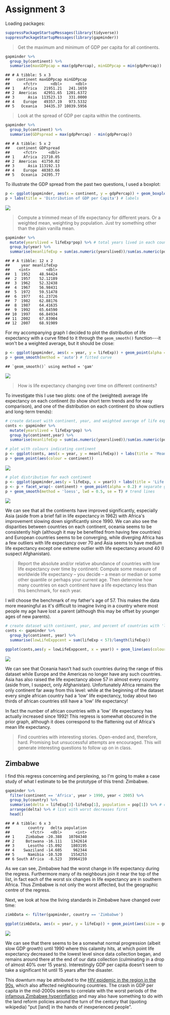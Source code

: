# Assignment 3




Loading packages:


```r
suppressPackageStartupMessages(library(tidyverse))
suppressPackageStartupMessages(library(gapminder))
```

>Get the maximum and minimum of GDP per capita for all continents.


```r
gapminder %>% 
  group_by(continent) %>% 
  summarise(maxGDPpcap = max(gdpPercap), minGDPpcap = min(gdpPercap))
```

```
## # A tibble: 5 x 3
##   continent maxGDPpcap minGDPpcap
##      <fctr>      <dbl>      <dbl>
## 1    Africa   21951.21   241.1659
## 2  Americas   42951.65  1201.6372
## 3      Asia  113523.13   331.0000
## 4    Europe   49357.19   973.5332
## 5   Oceania   34435.37 10039.5956
```

> Look at the spread of GDP per capita within the continents.


```r
gapminder %>% 
  group_by(continent) %>% 
  summarise(GDPspread = max(gdpPercap) - min(gdpPercap))
```

```
## # A tibble: 5 x 2
##   continent GDPspread
##      <fctr>     <dbl>
## 1    Africa  21710.05
## 2  Americas  41750.02
## 3      Asia 113192.13
## 4    Europe  48383.66
## 5   Oceania  24395.77
```

To illustrate the GDP spread from the past two questions, I used a boxplot:


```r
p <- ggplot(gapminder, aes(x = continent, y = gdpPercap)) + geom_boxplot(alpha = 0.5)
p + labs(title = 'Distribution of GDP per Capita') # labels
```

![](Assignment3_files/figure-html/unnamed-chunk-4-1.png)<!-- -->

> Compute a trimmed mean of life expectancy for different years. Or a weighted mean, weighting by population. Just try something other than the plain vanilla mean.


```r
gapminder %>% 
  mutate(yearslived = lifeExp*pop) %>% # total years lived in each country
  group_by(year) %>% 
  summarise(meanlifeExp = sum(as.numeric(yearslived))/sum(as.numeric(pop))) # weighted average
```

```
## # A tibble: 12 x 2
##     year meanlifeExp
##    <int>       <dbl>
##  1  1952    48.94424
##  2  1957    52.12189
##  3  1962    52.32438
##  4  1967    56.98431
##  5  1972    59.51478
##  6  1977    61.23726
##  7  1982    62.88176
##  8  1987    64.41635
##  9  1992    65.64590
## 10  1997    66.84934
## 11  2002    67.83904
## 12  2007    68.91909
```

For my accompanying graph I decided to plot the distribution of life expectancy with a curve fitted to it through the `geom_smooth()` function---it won't be a weighted average, but it should be close:


```r
p <- ggplot(gapminder, aes(x = year, y = lifeExp)) + geom_point(alpha = 0.1) + labs(title = 'Life expectancy over time')
p + geom_smooth(method = 'auto') # fitted curve 
```

```
## `geom_smooth()` using method = 'gam'
```

![](Assignment3_files/figure-html/unnamed-chunk-6-1.png)<!-- -->


> How is life expectancy changing over time on different continents?

To investigate this I use two plots: one of the (weighted) average life expectancy on each continent (to show short term trends and for easy comparison), and one of the distribution on each continent (to show outliers and long-term trends):


```r
# create dataset with continent, year, and weighted average of life expectancy 
conts <- gapminder %>% 
  mutate(yearslived = lifeExp*pop) %>%
  group_by(continent,year) %>% 
  summarise(meanlifeExp = sum(as.numeric(yearslived))/sum(as.numeric(pop))) 

# plot with colours indicating continent
p <- ggplot(conts, aes(x = year, y = meanlifeExp)) + labs(title = 'Mean life expectancy over time')
p + geom_point(aes(colour = continent))
```

![](Assignment3_files/figure-html/unnamed-chunk-7-1.png)<!-- -->

```r
# plot distribution for each continent
p <- ggplot(gapminder,aes(y = lifeExp, x = year)) + labs(title = 'Life expectancy on each continent')
p <- p + facet_wrap(~ continent) + geom_point(alpha = 0.2) # separate graphs for each continent
p + geom_smooth(method = 'loess', lwd = 0.5, se = T) # trend lines
```

![](Assignment3_files/figure-html/unnamed-chunk-7-2.png)<!-- -->

We can see that all the continents have improved significantly, especially Asia (aside from a brief fall in life expectancy in 1962) with Africa's improvement slowing down significantly since 1990. We can also see the disparities between countries on each continent, oceania seems to be consistently high (although it may be benefited from having few countries) and European countries seems to be converging, while diverging Africa has a few outliers with life expectancy over 70 and Asia seems to have medium life expectancy except one extreme outlier with life expectancy around 40 (I suspect Afghanistan).

> Report the absolute and/or relative abundance of countries with low life expectancy over time by continent: Compute some measure of worldwide life expectancy – you decide – a mean or median or some other quantile or perhaps your current age. Then determine how many countries on each continent have a life expectancy less than this benchmark, for each year.

I will choose the benchmark of my father's age of 57. This makes the data more meaningful as it's difficult to imagine living in a country where most people my age have lost a parent (although this may be offset by younger ages of new parents). 


```r
# create dataset with continent, year, and percent of countries with 'low' life expectancy
conts <- gapminder %>% 
  group_by(continent, year) %>% 
  summarise(lowLifeExppcent = sum(lifeExp < 57)/length(lifeExp))

ggplot(conts,aes(y = lowLifeExppcent, x = year)) + geom_line(aes(colour = continent)) + labs(title = "Countries with low life expectancy over time", y = "Percent with low life expectancy") 
```

![](Assignment3_files/figure-html/unnamed-chunk-8-1.png)<!-- -->


We can see that Oceania hasn't had such countries during the range of this dataset while Europe and the Americas no longer have any such countries. Asia has also raised the life expectancy above 57 in almost every country (aside from, I suspect, only Afghanistan). Unfortunately Africa remains the only continent far away from this level: while at the beginning of the dataset every single african country had a 'low' life expectancy, today about two thirds of african countries still have a 'low' life expectancy! 

In fact the number of african countries with a 'low' life expectancy has actually increased since 1992! This regress is somewhat obscured in the prior graph, although it does correspond to the flattening out of Africa's mean life expectancy.

> Find countries with interesting stories. Open-ended and, therefore, hard. Promising but unsuccessful attempts are encouraged. This will generate interesting questions to follow up on in class.

## Zimbabwe

I find this regress concerning and perplexing, so I'm going to make a case study of what I estimate to be the prototype of this trend: Zimbabwe.


```r
gapminder %>% 
  filter(continent == 'Africa', year > 1990, year < 2005) %>% 
  group_by(country) %>% 
  summarise(delta = lifeExp[3]-lifeExp[1], population = pop[1]) %>% # change in life expectancy over these years
  arrange(delta) %>% # list with worst decreases first
  head()
```

```
## # A tibble: 6 x 3
##        country   delta population
##         <fctr>   <dbl>      <int>
## 1     Zimbabwe -20.388   10704340
## 2     Botswana -16.111    1342614
## 3      Lesotho -15.092    1803195
## 4    Swaziland -14.605     962344
## 5      Namibia -10.520    1554253
## 6 South Africa  -8.523   39964159
```

As we can see, Zimbabwe had the worst change in life expectancy during the regress. Furthermore many of its neighbours join it near the top of the list, in fact each of the worst six changes in life expectancy are in southern Africa. Thus Zimbabwe is not only the worst affected, but the geographic centre of the regress.

Next, we look at how the living standards in Zimbabwe have changed over time:


```r
zimbData <- filter(gapminder, country == 'Zimbabwe') 

ggplot(zimbData, aes(x = year, y = lifeExp)) + geom_point(aes(size = gdpPercap)) + labs(title = "Zimbabwe QoL over time") 
```

![](Assignment3_files/figure-html/unnamed-chunk-10-1.png)<!-- -->

We can see that there seems to be a somewhat normal progression (albeit slow GDP growth) until 1990 where this calamity hits, at which point life expectancy decreased to the lowest level since data collection began, and remains around there at the end of our data collection (culminating in a drop of almost 40% over 15 years). Interestingly GDP per capita doesn't seem to take a significant hit until 15 years after the disaster.

This downturn may be attributed to the [HIV epidemic in the region in the 90s](https://en.wikipedia.org/wiki/HIV/AIDS_in_Africa#Southern_Africa), which also affected neighbouring countries. The crash in GDP per capita in the mid-2000s seems to correlate with the worst periods of the [infamous Zimbabwe hyperinflation](https://en.wikipedia.org/wiki/Hyperinflation_in_Zimbabwe#Inflation_rate) and may also have something to do with the land reform policies around the turn of the century that (quoting wikipedia) "put [land] in the hands of inexperienced people".




